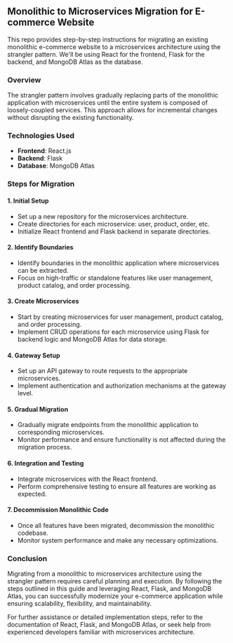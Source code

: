 ## Monolithic to Microservices Migration for E-commerce Website

This repo provides step-by-step instructions for migrating an existing monolithic e-commerce website to a microservices architecture using the strangler pattern. We'll be using React for the frontend, Flask for the backend, and MongoDB Atlas as the database.

### Overview

The strangler pattern involves gradually replacing parts of the monolithic application with microservices until the entire system is composed of loosely-coupled services. This approach allows for incremental changes without disrupting the existing functionality.

### Technologies Used

- **Frontend**: React.js
- **Backend**: Flask
- **Database**: MongoDB Atlas

### Steps for Migration

#### 1. Initial Setup
- Set up a new repository for the microservices architecture.
- Create directories for each microservice: user, product, order, etc.
- Initialize React frontend and Flask backend in separate directories.

#### 2. Identify Boundaries
- Identify boundaries in the monolithic application where microservices can be extracted.
- Focus on high-traffic or standalone features like user management, product catalog, and order processing.

#### 3. Create Microservices
- Start by creating microservices for user management, product catalog, and order processing.
- Implement CRUD operations for each microservice using Flask for backend logic and MongoDB Atlas for data storage.

#### 4. Gateway Setup
- Set up an API gateway to route requests to the appropriate microservices.
- Implement authentication and authorization mechanisms at the gateway level.

#### 5. Gradual Migration
- Gradually migrate endpoints from the monolithic application to corresponding microservices.
- Monitor performance and ensure functionality is not affected during the migration process.

#### 6. Integration and Testing
- Integrate microservices with the React frontend.
- Perform comprehensive testing to ensure all features are working as expected.

#### 7. Decommission Monolithic Code
- Once all features have been migrated, decommission the monolithic codebase.
- Monitor system performance and make any necessary optimizations.

### Conclusion

Migrating from a monolithic to microservices architecture using the strangler pattern requires careful planning and execution. By following the steps outlined in this guide and leveraging React, Flask, and MongoDB Atlas, you can successfully modernize your e-commerce application while ensuring scalability, flexibility, and maintainability.

For further assistance or detailed implementation steps, refer to the documentation of React, Flask, and MongoDB Atlas, or seek help from experienced developers familiar with microservices architecture.
